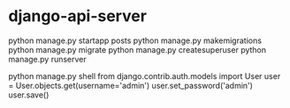 # django-api-server

python manage.py startapp posts
python manage.py makemigrations
python manage.py migrate
python manage.py createsuperuser
python manage.py runserver

python manage.py shell
from django.contrib.auth.models import User 
user = User.objects.get(username='admin') 
user.set_password('admin') 
user.save()